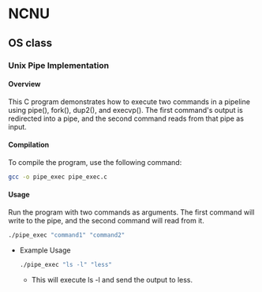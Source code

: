 # NCNU
## OS class
### Unix Pipe Implementation
#### Overview

This C program demonstrates how to execute two commands in a pipeline using pipe(), fork(), dup2(), and execvp(). The first command's output is redirected into a pipe, and the second command reads from that pipe as input.

#### Compilation

To compile the program, use the following command:
```bash
gcc -o pipe_exec pipe_exec.c
```
#### Usage

Run the program with two commands as arguments. The first command will write to the pipe, and the second command will read from it.
```bash
./pipe_exec "command1" "command2"
```
- Example Usage
    ```bash
    ./pipe_exec "ls -l" "less"
    ```
    - This will execute ls -l and send the output to less.


